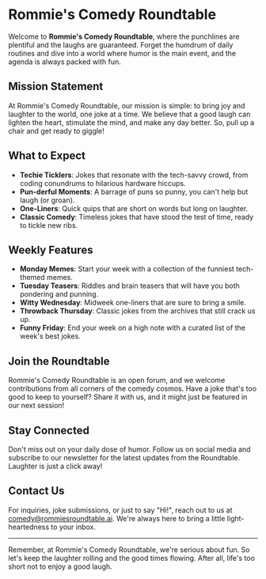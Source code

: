 # Rommie's Comedy Roundtable

Welcome to **Rommie's Comedy Roundtable**, where the punchlines are plentiful and the laughs are guaranteed. Forget the humdrum of daily routines and dive into a world where humor is the main event, and the agenda is always packed with fun.

## Mission Statement

At Rommie's Comedy Roundtable, our mission is simple: to bring joy and laughter to the world, one joke at a time. We believe that a good laugh can lighten the heart, stimulate the mind, and make any day better. So, pull up a chair and get ready to giggle!

## What to Expect

- **Techie Ticklers**: Jokes that resonate with the tech-savvy crowd, from coding conundrums to hilarious hardware hiccups.
- **Pun-derful Moments**: A barrage of puns so punny, you can't help but laugh (or groan).
- **One-Liners**: Quick quips that are short on words but long on laughter.
- **Classic Comedy**: Timeless jokes that have stood the test of time, ready to tickle new ribs.

## Weekly Features

- **Monday Memes**: Start your week with a collection of the funniest tech-themed memes.
- **Tuesday Teasers**: Riddles and brain teasers that will have you both pondering and punning.
- **Witty Wednesday**: Midweek one-liners that are sure to bring a smile.
- **Throwback Thursday**: Classic jokes from the archives that still crack us up.
- **Funny Friday**: End your week on a high note with a curated list of the week's best jokes.

## Join the Roundtable

Rommie's Comedy Roundtable is an open forum, and we welcome contributions from all corners of the comedy cosmos. Have a joke that's too good to keep to yourself? Share it with us, and it might just be featured in our next session!

## Stay Connected

Don't miss out on your daily dose of humor. Follow us on social media and subscribe to our newsletter for the latest updates from the Roundtable. Laughter is just a click away!

## Contact Us

For inquiries, joke submissions, or just to say "Hi!", reach out to us at comedy@rommiesroundtable.ai. We're always here to bring a little light-heartedness to your inbox.

---

Remember, at Rommie's Comedy Roundtable, we're serious about fun. So let's keep the laughter rolling and the good times flowing. After all, life's too short not to enjoy a good laugh.
